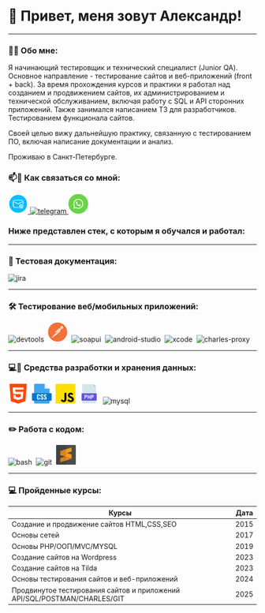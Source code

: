 # 👋 Привет, меня зовут Александр!

---

### 👨‍💻 Обо мне:

Я начинающий тестировщик и технический специалист (Junior QA). Основное направление - тестирование сайтов и веб-приложений (front + back). За время прохождения курсов и практики я работал над созданием и продвижением сайтов, их администрированием и технической обслуживанием, включая работу с SQL и API сторонних приложений. Также занимался написанием ТЗ для разработчиков. Тестированием функционала сайтов. 

Своей целью вижу дальнейшую практику, связанную с тестированием ПО, включая написание документации и анализ.

Проживаю в Санкт-Петербурге.



### 📫🤝 Как связаться со мной: 

  <div id="badges">
    <a href="mailto:xandersokol@yandex.ru" target="_blank">
      <img src="https://raw.githubusercontent.com/redsokol/redsokol/refs/heads/main/dist/icon-mail.png" width="40" height="40" alt="yandexmail" />
    </a>
    <a href="https://t.me/reddsokol" target="_blank">
      <img src="https://cdn-icons-png.flaticon.com/512/2111/2111646.png" width="40" height="40" alt="telegram" />
    </a>
     <a href="https://wa.me/79992002140" target="_blank">
      <img src="https://raw.githubusercontent.com/redsokol/redsokol/refs/heads/main/dist/icon-wa.png" width="40" height="40" alt="whatsapp" />
    </a>


  </div>


### Ниже представлен стек, с которым я обучался и работал: 

---

### 📁 Тестовая документация:

<div>
  <img src="https://cdn.jsdelivr.net/gh/devicons/devicon/icons/jira/jira-original.svg" title="jira" alt="jira" width="40" height="40"/>&nbsp
  
</div>

---

### 🛠 Тестирование веб/мобильных приложений:

<div>
  <img src="https://d33wubrfki0l68.cloudfront.net/38b5c953a4667366685d55db55d057c86db1fc54/a0fdc/static/acae6b24d940347661ca901ea07f47c1/chrome-dev-logo-icon.png" title="devtools" alt="devtools" width="40" height="40"/>&nbsp
  <img src="https://raw.githubusercontent.com/redsokol/redsokol/refs/heads/main/dist/icon-pm.png" title="postman" alt="postman" width="40" height="40"/>&nbsp
  <img src="https://static0.smartbear.co/smartbearbrand/media/images/home/soapui-icon.svg" title="soapui" alt="soapui" width="40" height="40"/>&nbsp
   <img src="https://cdn.jsdelivr.net/gh/devicons/devicon/icons/androidstudio/androidstudio-original.svg" title="android-studio" alt="android-studio" width="40" height="40"/>&nbsp
  <img src="https://cdn.jsdelivr.net/gh/devicons/devicon/icons/xcode/xcode-original.svg" title="xcode" alt="xcode" width="40" height="40"/>&nbsp
  <img src="https://cdn.icon-icons.com/icons2/3053/PNG/512/charles_proxy_macos_bigsur_icon_190302.png" title="charles-proxy" alt="charles-proxy" width="40" height="40"/>&nbsp
 
</div>

---

### 💻💾 Средства разработки и хранения данных:

<div>
  <img src="https://raw.githubusercontent.com/redsokol/redsokol/refs/heads/main/dist/icon-5.png" title="mysql" alt="mysql" width="40" height="40"/>&nbsp
  <img src="https://raw.githubusercontent.com/redsokol/redsokol/refs/heads/main/dist/icon-css.png" title="mysql" alt="mysql" width="40" height="40"/>&nbsp
  <img src="https://raw.githubusercontent.com/redsokol/redsokol/refs/heads/main/dist/icon-js.png" title="mysql" alt="mysql" width="40" height="40"/>&nbsp
   <img src="https://raw.githubusercontent.com/redsokol/redsokol/refs/heads/main/dist/icon-php.png" title="mysql" alt="mysql" width="40" height="40"/>&nbsp
  <img src="https://cdn.jsdelivr.net/gh/devicons/devicon/icons/mysql/mysql-original.svg" title="mysql" alt="mysql" width="40" height="40"/>&nbsp
</div>

---

### ✏️ Работа с кодом:

<div>
  <img src="https://upload.wikimedia.org/wikipedia/commons/thumb/4/4b/Bash_Logo_Colored.svg/1024px-Bash_Logo_Colored.svg.png?20180723054350" title="bash" alt="bash" width="40" height="40"/>&nbsp
  <img src="https://cdn.jsdelivr.net/gh/devicons/devicon/icons/git/git-original.svg" title="git" alt="git" width="40" height="40"/>&nbsp
  <img src="https://raw.githubusercontent.com/redsokol/redsokol/refs/heads/main/dist/icon-sb.png" title="sublibe" alt="sublibe" width="40" height="40"/>&nbsp

  
</div>

---


### 💻 Пройденные курсы:

| Курсы                                                                      | Дата              |
| ----------------------------------------------------------------           | :---------------: |
| Создание и продвижение сайтов HTML,CSS,SEO                                 | 2015  |
| Основы сетей                                                               | 2017  |
| Основы PHP/ООП/MVC/MYSQL                                                   | 2019  |
| Создание сайтов на Wordpress                                               | 2023  |      
| Создание сайтов на Tilda                                                   | 2023  |
| Основы тестирования сайтов и веб-приложений                                | 2024  |
| Продвинутое тестирования сайтов и приложений API/SQL/POSTMAN/CHARLES/GIT   | 2025  |

 
<!-- 
![Visitor Badge](https://visitor-badge.laobi.icu/badge?page_id=testrusau)


Вместе с вышеуказанным, я проходил следующие курсы :

- Создание и продвижение сайтов
- Основы сетей, виды протоколов
- Тестирование Web/mobile 
- Основы ООП/MVC/MYSQL

--- -->


